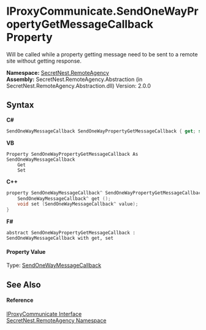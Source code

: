 # IProxyCommunicate.SendOneWayPropertyGetMessageCallback Property 
 

Will be called while a property getting message need to be sent to a remote site without getting response.

**Namespace:**&nbsp;<a href="N_SecretNest_RemoteAgency">SecretNest.RemoteAgency</a><br />**Assembly:**&nbsp;SecretNest.RemoteAgency.Abstraction (in SecretNest.RemoteAgency.Abstraction.dll) Version: 2.0.0

## Syntax

**C#**<br />
``` C#
SendOneWayMessageCallback SendOneWayPropertyGetMessageCallback { get; set; }
```

**VB**<br />
``` VB
Property SendOneWayPropertyGetMessageCallback As SendOneWayMessageCallback
	Get
	Set
```

**C++**<br />
``` C++
property SendOneWayMessageCallback^ SendOneWayPropertyGetMessageCallback {
	SendOneWayMessageCallback^ get ();
	void set (SendOneWayMessageCallback^ value);
}
```

**F#**<br />
``` F#
abstract SendOneWayPropertyGetMessageCallback : SendOneWayMessageCallback with get, set

```


#### Property Value
Type: <a href="T_SecretNest_RemoteAgency_SendOneWayMessageCallback">SendOneWayMessageCallback</a>

## See Also


#### Reference
<a href="T_SecretNest_RemoteAgency_IProxyCommunicate">IProxyCommunicate Interface</a><br /><a href="N_SecretNest_RemoteAgency">SecretNest.RemoteAgency Namespace</a><br />